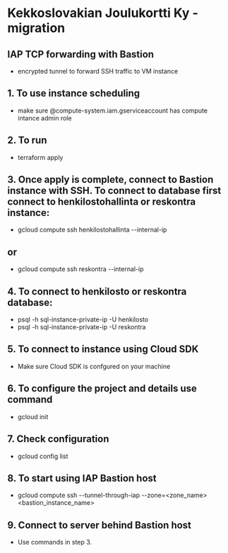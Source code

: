 # Kekkoslovakian Joulukortti Ky -migration

## IAP TCP forwarding with Bastion
- encrypted tunnel to forward SSH traffic to VM instance

## 1. To use instance scheduling
- make sure @compute-system.iam.gserviceaccount has compute intance admin role

## 2. To run
- terraform apply

## 3. Once apply is complete, connect to Bastion instance with SSH. To connect to database first connect to henkilostohallinta or reskontra instance:

- gcloud compute ssh henkilostohallinta --internal-ip

## or 

- gcloud compute ssh reskontra --internal-ip 


## 4. To connect to henkilosto or reskontra database:

- psql -h sql-instance-private-ip -U henkilosto 
- psql -h sql-instance-private-ip -U reskontra

## 5. To connect to instance using Cloud SDK
- Make sure Cloud SDK is confgured on your machine

## 6. To configure the project and details use command
- gcloud init

## 7. Check configuration
- gcloud config list

## 8. To start using IAP Bastion host
- gcloud compute ssh --tunnel-through-iap --zone=<zone_name> <bastion_instance_name>

## 9. Connect to server behind Bastion host
- Use commands in step 3.
